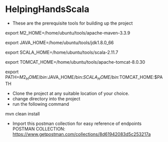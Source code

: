 # HelpingHandsScala
- These are the prerequisite tools for building up the project

export M2_HOME=/home/ubuntu/tools/apache-maven-3.3.9

export JAVA_HOME=/home/ubuntu/tools/jdk1.8.0_66

export SCALA_HOME=/home/ubuntu/tools/scala-2.11.7

export TOMCAT_HOME=/home/ubuntu/tools/apache-tomcat-8.0.30

export PATH=$M2_HOME/bin:$JAVA_HOME/bin:$SCALA_HOME/bin:$TOMCAT_HOME:$PATH

- Clone the project at any suitable location of your choice.
- change directory into the project
- run the following command

mvn clean install

- Import this postman collection for easy reference of endpoints
POSTMAN COLLECTION:
https://www.getpostman.com/collections/8d61942083d5c253217a
